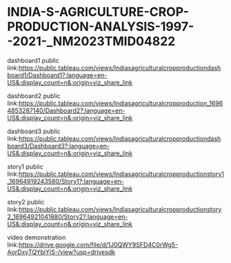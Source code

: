 # INDIA-S-AGRICULTURE-CROP-PRODUCTION-ANALYSIS-1997--2021-_NM2023TMID04822


dashboard1 public link:https://public.tableau.com/views/Indiasagriculturalcropproductiondashboard1/Dashboard1?:language=en-US&:display_count=n&:origin=viz_share_link

dashboard2 public link:https://public.tableau.com/views/Indiasagriculturalcropproduction_16964853287140/Dashboard2?:language=en-US&:display_count=n&:origin=viz_share_link

dashboard3 public link:https://public.tableau.com/views/Indiasagriculturalcropproductiondashboard3/Dashboard3?:language=en-US&:display_count=n&:origin=viz_share_link

story1 public link:https://public.tableau.com/views/Indiasagriculturalcropproductionstory1_16964919243580/Story1?:language=en-US&:display_count=n&:origin=viz_share_link

story2 public link:https://public.tableau.com/views/Indiasagriculturalcropproductionstory2_16964921041880/Story2?:language=en-US&:display_count=n&:origin=viz_share_link

video demonstration link:https://drive.google.com/file/d/1J0QWY9SFD4C0rWg5-AorDxyTQYbiYjS-/view?usp=drivesdk
